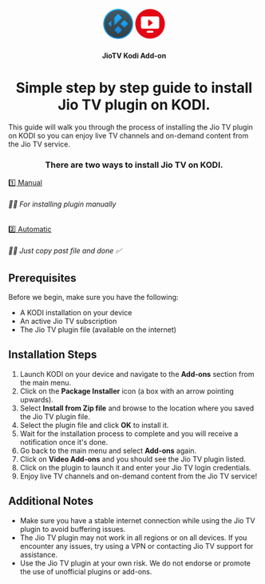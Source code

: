 <h2 align="center">
  <br>
  <img src="resources/kodi.png" height="60" width="60">
  <img src="resources/icon.png" height="60" width="60">
  </h2>
  <h4 align="center">JioTV Kodi Add-on</h4>
<h1 align="center">  
  Simple step by step guide to install Jio TV plugin on KODI.
</h1>

This guide will walk you through the process of installing the Jio TV plugin on KODI so you can enjoy live TV channels and on-demand content from the Jio TV service.

<h3 align="center"> There are two ways to install Jio TV on KODI.</h3>

<a href="#Manual">1️⃣ Manual</a>
<h6> ☝🏻 For installing plugin manually</h6>

<a href="#Automatic">2️⃣ Automatic</a> 
<h6> ☝🏻 Just copy past file and done ✅</h6>



## Prerequisites

Before we begin, make sure you have the following:

- A KODI installation on your device
- An active Jio TV subscription
- The Jio TV plugin file (available on the internet)

## Installation Steps

1. Launch KODI on your device and navigate to the **Add-ons** section from the main menu.
2. Click on the **Package Installer** icon (a box with an arrow pointing upwards).
3. Select **Install from Zip file** and browse to the location where you saved the Jio TV plugin file.
4. Select the plugin file and click **OK** to install it.
5. Wait for the installation process to complete and you will receive a notification once it's done.
6. Go back to the main menu and select **Add-ons** again.
7. Click on **Video Add-ons** and you should see the Jio TV plugin listed.
8. Click on the plugin to launch it and enter your Jio TV login credentials.
9. Enjoy live TV channels and on-demand content from the Jio TV service!

## Additional Notes

- Make sure you have a stable internet connection while using the Jio TV plugin to avoid buffering issues.
- The Jio TV plugin may not work in all regions or on all devices. If you encounter any issues, try using a VPN or contacting Jio TV support for assistance.
- Use the Jio TV plugin at your own risk. We do not endorse or promote the use of unofficial plugins or add-ons.
